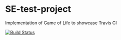 # SE-test-project
Implementation of Game of Life to showcase Travis CI 


[![Build Status](https://travis-ci.com/M-gre/SE-test-project.svg?branch=main)](https://travis-ci.com/M-gre/SE-test-project)
